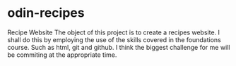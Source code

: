 # odin-recipes
Recipe Website
The object of this project is to create a recipes website.
I shall do this by employing the use of the skills covered in the foundations course. Such as html, git and github. 
I think the biggest challenge for me will be commiting at the appropriate time. 